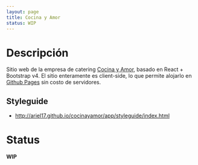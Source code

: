 ```yaml
---
layout: page
title: Cocina y Amor
status: WIP
---
```


# Descripción

Sitio web de la empresa de catering [Cocina y Amor](https://www.facebook.com/cocinayamorcatering/), basado en React +
Bootstrap v4. El sitio enteramente es client-side, lo que permite alojarlo en [Github Pages](https://pages.github.com/)
sin costo de servidores.

## Styleguide

* http://ariel17.github.io/cocinayamor/app/styleguide/index.html

# Status

**WIP**
